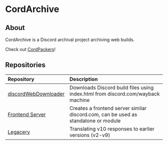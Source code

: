 # CordArchive
## About
CordArchive is a Discord archival project archiving web builds.

Check out [CordPackers](https://github.com/cordpackers)!

## Repositories
| Repository | Description |
| :--- | :--- |
| [discordWebDownloader](https://github.com/cordarchive/discordWebDownloader) | Downloads Discord build files using index.html from discord.com/wayback machine |
| [Frontend Server](https://github.com/cordarchive/Frontend-Server) | Creates a frontend server similar discord.com, can be used as standalone or module |
| [Legacery](https://github.com/cordarchive/legacery) | Translating v10 responses to earlier versions (v2-v9) |
